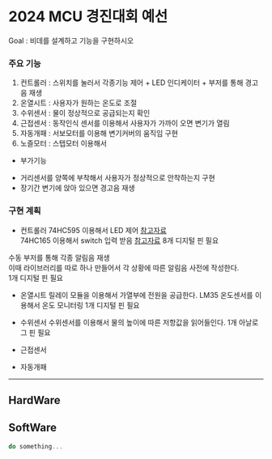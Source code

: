 # 2024 MCU 경진대회 예선
Goal : 비데를 설계하고 기능을 구현하시오  

### 주요 기능 
1) 컨트롤러 : 스위치를 눌러서 각종기능 제어 + LED 인디케이터 + 부저를 통해 경고음 재생
2) 온열시트 : 사용자가 원하는 온도로 조절
3) 수위센서 : 물이 정상적으로 공급되는지 확인 
4) 근접센서 : 동작인식 센서를 이용해서 사용자가 가까이 오면 변기가 열림
5) 자동개패 : 서보모터를 이용해 변기커버의 움직임 구현
6) 노즐모터 : 스탭모터 이용해서
- 부가기능   
+ 거리센서를 양쪽에 부착해서 사용자가 정상적으로 안착하는지 구현
+ 장기간 변기에 앉아 있으면 경고음 재생

### 구현 계획
- 컨트롤러
74HC595 이용해서 LED 제어 [참고자료](https://m.blog.naver.com/dmaker123/221894002813)  
74HC165 이용해서 switch 입력 받음 [참고자료](https://kocoafab.cc/tutorial/view/503)
8개 디지털 핀 필요

수동 부저를 통해 각종 알림음 재생  
이때 라이브러리를 따로 하나 만들어서 각 상황에 따른 알림음 사전에 작성한다.  
1개 디지털 핀 필요    
  
- 온열시트
릴레이 모듈을 이용해서 가열부에 전원을 공급한다.
LM35 온도센서를 이용해서 온도 모니터링
1개 디지털 핀 필요

- 수위센서
수위센서를 이용해서 물의 높이에 따른 저항값을 읽어들인다.
1개 아날로그 핀 필요

- 근접센서

- 자동개패
  
---
## HardWare

## SoftWare
```C++
do something...
```
